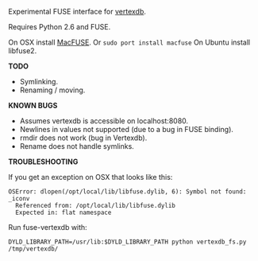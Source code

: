 
Experimental FUSE interface for [vertexdb](http://github.com/stevedekorte/vertexdb).

Requires Python 2.6 and FUSE.

On OSX install [MacFUSE](http://code.google.com/p/macfuse/). Or `sudo port install macfuse`
On Ubuntu install libfuse2.

**TODO**

* Symlinking.
* Renaming / moving.

**KNOWN BUGS**

* Assumes vertexdb is accessible on localhost:8080.
* Newlines in values not supported (due to a bug in FUSE binding).
* rmdir does not work (bug in Vertexdb).
* Rename does not handle symlinks.

**TROUBLESHOOTING**

If you get an exception on OSX that looks like this:

    OSError: dlopen(/opt/local/lib/libfuse.dylib, 6): Symbol not found: _iconv
      Referenced from: /opt/local/lib/libfuse.dylib
      Expected in: flat namespace
      
Run fuse-vertexdb with:

    DYLD_LIBRARY_PATH=/usr/lib:$DYLD_LIBRARY_PATH python vertexdb_fs.py /tmp/vertexdb/